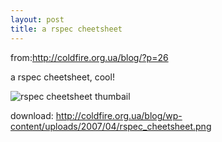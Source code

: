```yaml
--- 
layout: post
title: a rspec cheetsheet
---
```

from:<a href="http://coldfire.org.ua/blog/?p=26">http://coldfire.org.ua/blog/?p=26</a>

a rspec cheetsheet, cool!

<img src="http://coldfire.org.ua/blog/wp-content/uploads/2007/04/rspec_cheetsheet.thumbnail.png" alt="rspec cheetsheet thumbail" />

download: <a href="http://coldfire.org.ua/blog/wp-content/uploads/2007/04/rspec_cheetsheet.png">http://coldfire.org.ua/blog/wp-content/uploads/2007/04/rspec_cheetsheet.png</a>
